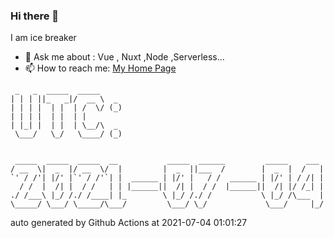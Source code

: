 ### Hi there 👋

I am ice breaker

- 💬 Ask me about : Vue , Nuxt ,Node ,Serverless...
- 📫 How to reach me: [My Home Page](https://icebreaker.top/)

```
 _   _  _____  _____     
| | | ||_   _|/  __ \  _ 
| | | |  | |  | /  \/ (_)
| | | |  | |  | |        
| |_| |  | |  | \__/\  _ 
 \___/   \_/   \____/ (_)
                         
                         
 _____  _____  _____  __           _____  ______         _____    ___ 
/ __  \|  _  |/ __  \/  |         |  _  ||___  /        |  _  |  /   |
`' / /'| |/' |`' / /'`| |  ______ | |/' |   / /  ______ | |/' | / /| |
  / /  |  /| |  / /   | | |______||  /| |  / /  |______||  /| |/ /_| |
./ /___\ |_/ /./ /____| |_        \ |_/ /./ /           \ |_/ /\___  |
\_____/ \___/ \_____/\___/         \___/ \_/             \___/     |_/
```

auto generated by Github Actions at 2021-07-04 01:01:27
